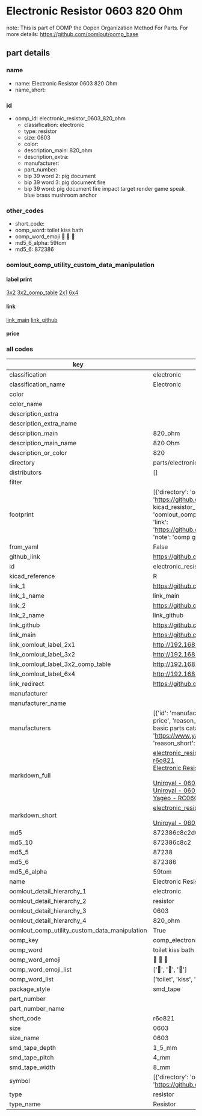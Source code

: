 # Electronic Resistor 0603 820 Ohm  

note: This is part of OOMP the Oopen Organization Method For Parts. For more details: https://github.com/oomlout/oomp_base

##  part details
  







### name
* name: Electronic Resistor 0603 820 Ohm
* name_short: 
### id
* oomp_id: electronic_resistor_0603_820_ohm
  * classification: electronic
  * type: resistor
  * size: 0603
  * color: 
  * description_main: 820_ohm
  * description_extra: 
  * manufacturer: 
  * part_number: 
  * bip 39 word 2: pig document
  * bip 39 word 3: pig document fire
  * bip 39 word: pig document fire impact target render game speak blue brass mushroom anchor

### other_codes
* short_code: 
* oomp_word: toilet kiss bath
* oomp_word_emoji :toilet: :kiss: :bath:
* md5_6_alpha: 59tom
* md5_6: 872386






### oomlout_oomp_utility_custom_data_manipulation
#### label print
[3x2](http://192.168.1.245:1112/?label=oomp%2059tom)
[3x2_oomp_table](http://192.168.1.108:1112/?label=oomp%2059tom)
[2x1](http://192.168.1.242:1112/?label=oomp%2059tom)
[6x4](http://192.168.1.55:1112/?label=oomp%2059tom)    

#### link

[link_main](https://github.com/oomlout/oomlout_oomp_version_1_messy/tree/main/parts/electronic_resistor_0603_820_ohm) [link_github](https://github.com/oomlout/oomlout_oomp_version_1_messy/tree/main/parts/electronic_resistor_0603_820_ohm)                             

#### price







### all codes 
| key | value |  
| --- | --- |  
| classification | electronic |  
| classification_name | Electronic |  
| color |  |  
| color_name |  |  
| description_extra |  |  
| description_extra_name |  |  
| description_main | 820_ohm |  
| description_main_name | 820 Ohm |  
| description_or_color | 820 |  
| directory | parts/electronic_resistor_0603_820_ohm |  
| distributors | [] |  
| filter |  |  
| footprint | [{'directory': 'oomlout_oomp_footprint_bot/footprints/kicad_resistor_smd_r_0603_1608metric//working/working.kicad_mod', 'index': 0, 'link': 'https://github.com/oomlout/oomlout_oomp_footprint_bot/tree/main/foootprntss/kicad_resistor_smd_r_0603_1608metric', 'note': 'source footprint kicad_resistor_smd_r_0603_1608metric', 'oomp_key': 'oomp_kicad_resistor_smd_r_0603_1608metric'}, {'directory': 'oomlout_oomp_footprint_bot/footprints/oomlout_oomlout_oomp_part_footprints_r6o821_electronic_resistor_0603_820_ohm//working/working.kicad_mod', 'index': 1, 'link': 'https://github.com/oomlout/oomlout_oomp_footprint_bot/tree/main/foootprntss/oomlout_oomlout_oomp_part_footprints_r6o821_electronic_resistor_0603_820_ohm', 'note': 'oomp generated footprint', 'oomp_key': 'oomp_oomlout_oomlout_oomp_part_footprints_r6o821_electronic_resistor_0603_820_ohm'}] |  
| from_yaml | False |  
| github_link | https://github.com/oomlout/oomlout_oomp_part_src/tree/main/parts/electronic_resistor_0603_820_ohm |  
| id | electronic_resistor_0603_820_ohm |  
| kicad_reference | R |  
| link_1 | https://github.com/oomlout/oomlout_oomp_version_1_messy/tree/main/parts/electronic_resistor_0603_820_ohm |  
| link_1_name | link_main |  
| link_2 | https://github.com/oomlout/oomlout_oomp_version_1_messy/tree/main/parts/electronic_resistor_0603_820_ohm |  
| link_2_name | link_github |  
| link_github | https://github.com/oomlout/oomlout_oomp_version_1_messy/tree/main/parts/electronic_resistor_0603_820_ohm |  
| link_main | https://github.com/oomlout/oomlout_oomp_version_1_messy/tree/main/parts/electronic_resistor_0603_820_ohm |  
| link_oomlout_label_2x1 | http://192.168.1.242:1112/?label=oomp%2059tom |  
| link_oomlout_label_3x2 | http://192.168.1.245:1112/?label=oomp%2059tom |  
| link_oomlout_label_3x2_oomp_table | http://192.168.1.108:1112/?label=oomp%2059tom |  
| link_oomlout_label_6x4 | http://192.168.1.55:1112/?label=oomp%2059tom |  
| link_redirect | https://github.com/oomlout/oomlout_oomp_version_1_messy/tree/main/parts/electronic_resistor_0603_820_ohm |  
| manufacturer |  |  
| manufacturer_name |  |  
| manufacturers | [{'id': 'manufacturer_uniroyal', 'link': '', 'name': 'Uniroyal', 'note': {'reason': 'did this one first, but not in jlc pcb basic parts and 1 percent are and they are the same price', 'reason_short': 'not in jlc basic parts'}, 'part_number': '0603WAJ0821T5E'}, {'id': 'manufacturer_uniroyal', 'link': '', 'name': 'Uniroyal', 'note': {'reason': 'in the jlc basic parts catalogue', 'reason_short': 'jlc basic part'}, 'part_number': '0603WAF8200T5E'}, {'id': 'manufacturer_yageo', 'link': 'https://www.yageo.com/en/Chart/Download/pdf/RC0603JR-07820RL', 'name': 'Yageo', 'note': {'reason': 'yageo is a commonly cross referenced part number', 'reason_short': 'available everywhere'}, 'part_number': 'RC0603JR-07820RL'}] |  
| markdown_full | [electronic_resistor_0603_820_ohm](none)<br>[r6o821](none)<br>[Electronic Resistor 0603 820 Ohm](none)<br><br>[Uniroyal - 0603WAJ0821T5E- not in jlc basic parts]() [(L)  ](https://www.lcsc.com/search?q=0603WAJ0821T5E)[(D)  ](https://www.digikey.com/en/products?keywords=0603WAJ0821T5E)[(M)  ](https://www.mouser.com/Search/Refine?Keyword=0603WAJ0821T5E)[(N)  ](https://www.newark.com/search?st=0603WAJ0821T5E)[(SZ)  ](https://so.szlcsc.com/global.html?k=0603WAJ0821T5E)<br>[Uniroyal - 0603WAF8200T5E- jlc basic part]() [(L)  ](https://www.lcsc.com/search?q=0603WAF8200T5E)[(D)  ](https://www.digikey.com/en/products?keywords=0603WAF8200T5E)[(M)  ](https://www.mouser.com/Search/Refine?Keyword=0603WAF8200T5E)[(N)  ](https://www.newark.com/search?st=0603WAF8200T5E)[(SZ)  ](https://so.szlcsc.com/global.html?k=0603WAF8200T5E)<br>[Yageo - RC0603JR-07820RL- available everywhere](https://www.yageo.com/en/Chart/Download/pdf/RC0603JR-07820RL) [(L)  ](https://www.lcsc.com/search?q=RC0603JR-07820RL)[(D)  ](https://www.digikey.com/en/products?keywords=RC0603JR-07820RL)[(M)  ](https://www.mouser.com/Search/Refine?Keyword=RC0603JR-07820RL)[(N)  ](https://www.newark.com/search?st=RC0603JR-07820RL)[(SZ)  ](https://so.szlcsc.com/global.html?k=RC0603JR-07820RL)<br> |  
| markdown_short | [electronic_resistor_0603_820_ohm](none)<br><br>[Uniroyal - 0603WAJ0821T5E- not in jlc basic parts]()[Uniroyal - 0603WAF8200T5E- jlc basic part]()[Yageo - RC0603JR-07820RL- available everywhere](https://www.yageo.com/en/Chart/Download/pdf/RC0603JR-07820RL) |  
| md5 | 872386c8c2d0cbe6d86ef71cae501d24 |  
| md5_10 | 872386c8c2 |  
| md5_5 | 87238 |  
| md5_6 | 872386 |  
| md5_6_alpha | 59tom |  
| name | Electronic Resistor 0603 820 Ohm |  
| oomlout_detail_hierarchy_1 | electronic |  
| oomlout_detail_hierarchy_2 | resistor |  
| oomlout_detail_hierarchy_3 | 0603 |  
| oomlout_detail_hierarchy_4 | 820_ohm |  
| oomlout_oomp_utility_custom_data_manipulation | True |  
| oomp_key | oomp_electronic_resistor_0603_820_ohm |  
| oomp_word | toilet kiss bath |  
| oomp_word_emoji | :toilet: :kiss: :bath: |  
| oomp_word_emoji_list | [':toilet:', ':kiss:', ':bath:'] |  
| oomp_word_list | ['toilet', 'kiss', 'bath'] |  
| package_style | smd_tape |  
| part_number |  |  
| part_number_name |  |  
| short_code | r6o821 |  
| size | 0603 |  
| size_name | 0603 |  
| smd_tape_depth | 1_5_mm |  
| smd_tape_pitch | 4_mm |  
| smd_tape_width | 8_mm |  
| symbol | [{'directory': 'oomlout_oomp_symbol_bot/symbols/kicad_device_r//working/working.kicad_sym', 'index': 0, 'link': 'https://github.com/oomlout/oomlout_oomp_symbol_bot/tree/main/symbols/kicad_device_r', 'oomp_key': 'oomp_kicad_device_r'}] |  
| type | resistor |  
| type_name | Resistor |  
